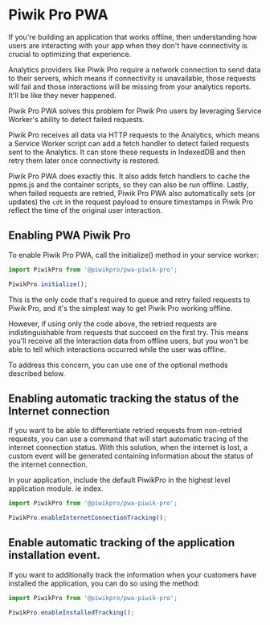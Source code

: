 # Piwik Pro PWA

If you're building an application that works offline, then understanding how users are interacting with your app when they don't have connectivity is crucial to optimizing that experience.

Analytics providers like Piwik Pro require a network connection to send data to their servers, which means if connectivity is unavailable, those requests will fail and those interactions will be missing from your analytics reports. It'll be like they never happened.

Piwik Pro PWA solves this problem for Piwik Pro users by leveraging Service Worker's ability to detect failed requests.

Piwik Pro receives all data via HTTP requests to the Analytics, which means a Service Worker script can add a fetch handler to detect failed requests sent to the Analytics. It can store these requests in IndexedDB and then retry them later once connectivity is restored.

Piwik Pro PWA does exactly this. It also adds fetch handlers to cache the ppms.js and the container scripts, so they can also be run offline. Lastly, when failed requests are retried, Piwik Pro PWA also automatically sets (or updates) the `cdt` in the request payload to ensure timestamps in Piwik Pro reflect the time of the original user interaction.

## Enabling PWA Piwik Pro

To enable Piwik Pro PWA, call the initialize() method in your service worker:

```javascript
import PiwikPro from '@piwikpro/pwa-piwik-pro';

PiwikPro.initialize();
```


This is the only code that's required to queue and retry failed requests to Piwik Pro, and it's the simplest way to get Piwik Pro working offline.

However, if using only the code above, the retried requests are indistinguishable from requests that succeed on the first try. This means you'll receive all the interaction data from offline users, but you won't be able to tell which interactions occurred while the user was offline.

To address this concern, you can use one of the optional methods described below.

## Enabling automatic tracking the status of the Internet connection

If you want to be able to differentiate retried requests from non-retried requests, you can use a command that will start automatic tracing of the internet connection status. With this solution, when the internet is lost, a custom event will be generated containing information about the status of the internet connection.

In your application, include the default PiwikPro in the highest level application module. ie index.

```javascript
import PiwikPro from '@piwikpro/pwa-piwik-pro';

PiwikPro.enableInternetConnectionTracking();

```

## Enable automatic tracking of the application installation event.

If you want to additionally track the information when your customers have installed the application, you can do so using the method:

```javascript
import PiwikPro from '@piwikpro/pwa-piwik-pro';

PiwikPro.enableInstalledTracking();

```
